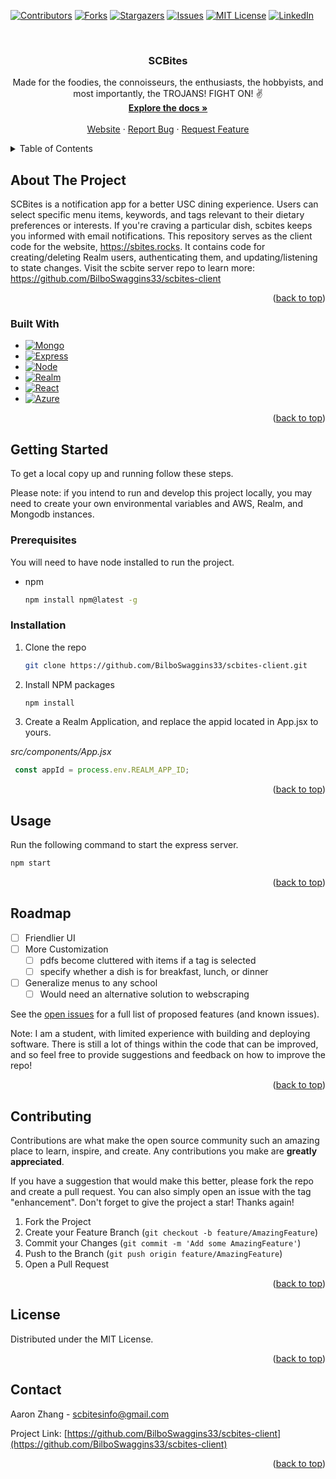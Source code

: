 <a name="readme-top"></a>


<!-- PROJECT SHIELDS -->
<!--
*** https://www.markdownguide.org/basic-syntax/#reference-style-links
-->
[![Contributors][contributors-shield]][contributors-url]
[![Forks][forks-shield]][forks-url]
[![Stargazers][stars-shield]][stars-url]
[![Issues][issues-shield]][issues-url]
[![MIT License][license-shield]][license-url]
[![LinkedIn][linkedin-shield]][linkedin-url]



<!-- PROJECT LOGO -->
<br />
<div align="center">

<h3 align="center">SCBites</h3>

  <p align="center">
    Made for the foodies, the connoisseurs, the enthusiasts, the hobbyists, and most importantly, the TROJANS! FIGHT ON! ✌️
    <br />
    <a href="https://github.com/BilboSwaggins33/scbites-client"><strong>Explore the docs »</strong></a>
    <br />
    <br />
    <a href="https://scbites.rocks">Website</a>
    ·
    <a href="https://github.com/BilboSwaggins33/scbites-client/issues">Report Bug</a>
    ·
    <a href="https://github.com/BilboSwaggins33/scbites-client/issues">Request Feature</a>
  </p>
</div>



<!-- TABLE OF CONTENTS -->
<details>
  <summary>Table of Contents</summary>
  <ol>
    <li>
      <a href="#about-the-project">About The Project</a>
      <ul>
        <li><a href="#built-with">Built With</a></li>
      </ul>
    </li>
    <li>
      <a href="#getting-started">Getting Started</a>
      <ul>
        <li><a href="#prerequisites">Prerequisites</a></li>
        <li><a href="#installation">Installation</a></li>
      </ul>
    </li>
    <li><a href="#usage">Usage</a></li>
    <li><a href="#roadmap">Roadmap</a></li>
    <li><a href="#contributing">Contributing</a></li>
    <li><a href="#license">License</a></li>
    <li><a href="#contact">Contact</a></li>
  </ol>
</details>



<!-- ABOUT THE PROJECT -->
## About The Project

SCBites is a notification app for a better USC dining experience. Users can select specific menu items, keywords, 
and tags relevant to their dietary preferences or interests. If you're craving a particular dish, 
scbites keeps you informed with email notifications.
This repository serves as the client code for the website, https://sbites.rocks. 
It contains code for creating/deleting Realm users, authenticating them, and updating/listening to state changes. 
Visit the scbite server repo to learn more: https://github.com/BilboSwaggins33/scbites-client



<p align="right">(<a href="#readme-top">back to top</a>)</p>



### Built With

* [![Mongo][Mongo.db]][Mongo-url]
* [![Express][Express.js]][Express-url]
* [![Node][Node.js]][Node-url]
* [![Realm][Realm.db]][Realm-url]
* [![React][React.js]][React-url]
* [![Azure][Azure.service]][Azure-url]




<p align="right">(<a href="#readme-top">back to top</a>)</p>



<!-- GETTING STARTED -->
## Getting Started

To get a local copy up and running follow these steps.

Please note: if you intend to run and develop this project locally,
you may need to create your own environmental variables and AWS, Realm, and Mongodb instances.

### Prerequisites

You will need to have node installed to run the project.
* npm
  ```sh
  npm install npm@latest -g
  ```

### Installation

1. Clone the repo
   ```sh
   git clone https://github.com/BilboSwaggins33/scbites-client.git
   ```
2. Install NPM packages
   ```sh
   npm install
   ```
3. Create a Realm Application, and replace the appid located in App.jsx to yours. 

*src/components/App.jsx*
   ```js
    const appId = process.env.REALM_APP_ID;
   ```

<p align="right">(<a href="#readme-top">back to top</a>)</p>



<!-- USAGE EXAMPLES -->
## Usage

Run the following command to start the express server.
   ```sh
   npm start
   ```


<p align="right">(<a href="#readme-top">back to top</a>)</p>



<!-- ROADMAP -->
## Roadmap

- [ ] Friendlier UI
- [ ] More Customization
  - [ ] pdfs become cluttered with items if a tag is selected
  - [ ] specify whether a dish is for breakfast, lunch, or dinner
- [ ] Generalize menus to any school
    - [ ] Would need an alternative solution to webscraping

See the [open issues](https://github.com/BilboSwaggins33/scbites-client/issues) for a full list of proposed features (and known issues).

Note: I am a student, with limited experience with building and deploying software. There is still a lot of things within the code that
can be improved, and so feel free to provide suggestions and feedback on how to improve the repo!

<p align="right">(<a href="#readme-top">back to top</a>)</p>



<!-- CONTRIBUTING -->
## Contributing

Contributions are what make the open source community such an amazing place to learn, inspire, and create. Any contributions you make are **greatly appreciated**.

If you have a suggestion that would make this better, please fork the repo and create a pull request. You can also simply open an issue with the tag "enhancement".
Don't forget to give the project a star! Thanks again!

1. Fork the Project
2. Create your Feature Branch (`git checkout -b feature/AmazingFeature`)
3. Commit your Changes (`git commit -m 'Add some AmazingFeature'`)
4. Push to the Branch (`git push origin feature/AmazingFeature`)
5. Open a Pull Request

<p align="right">(<a href="#readme-top">back to top</a>)</p>



<!-- LICENSE -->
## License

Distributed under the MIT License.

<p align="right">(<a href="#readme-top">back to top</a>)</p>



<!-- CONTACT -->
## Contact

Aaron Zhang - scbitesinfo@gmail.com

Project Link: [https://github.com/BilboSwaggins33/scbites-client](https://github.com/BilboSwaggins33/scbites-client)

<p align="right">(<a href="#readme-top">back to top</a>)</p>






<!-- MARKDOWN LINKS & IMAGES -->
<!-- https://www.markdownguide.org/basic-syntax/#reference-style-links -->
[contributors-shield]: https://img.shields.io/github/contributors/BilboSwaggins33/scbites-client.svg?style=for-the-badge
[contributors-url]: https://github.com/BilboSwaggins33/scbites-client/graphs/contributors
[forks-shield]: https://img.shields.io/github/forks/BilboSwaggins33/scbites-client.svg?style=for-the-badge
[forks-url]: https://github.com/BilboSwaggins33/scbites-client/network/members
[stars-shield]: https://img.shields.io/github/stars/BilboSwaggins33/scbites-client.svg?style=for-the-badge
[stars-url]: https://github.com/BilboSwaggins33/scbites-client/stargazers
[issues-shield]: https://img.shields.io/github/issues/BilboSwaggins33/scbites-client.svg?style=for-the-badge
[issues-url]: https://github.com/BilboSwaggins33/scbites-client/issues
[license-shield]: https://img.shields.io/github/license/BilboSwaggins33/scbites-client.svg?style=for-the-badge
[license-url]: https://github.com/BilboSwaggins33/scbites-client/blob/master/LICENSE.txt
[linkedin-shield]: https://img.shields.io/badge/-LinkedIn-black.svg?style=for-the-badge&logo=linkedin&colorB=555
[linkedin-url]: https://linkedin.com/in/aaron-zhang-2454401b6
[SCBites Screen Shot]: https://scbites.rocks
[product-screenshot]: ./public/images/village_dining.jpg

[React.js]: https://img.shields.io/badge/React-20232A?style=for-the-badge&logo=react&logoColor=61DAFB
[React-url]: https://reactjs.org/
[Express.js]: https://img.shields.io/badge/Express.js-404D59?style=for-the-badge
[Express-url]: https://expressjs.com/
[Node.js]: https://img.shields.io/badge/Node.js-43853D?style=for-the-badge&logo=node.js&logoColor=white
[Node-url]: https://nodejs.org/en
[Mongo.db]: https://img.shields.io/badge/MongoDB-4EA94B?style=for-the-badge&logo=mongodb&logoColor=white
[Mongo-url]: https://mongodb.com/
[Realm.db]: https://img.shields.io/badge/Realm-39477F?style=for-the-badge&logo=realm&logoColor=white
[Realm-url]: https://mongodb.com/docs/realm/
[AWS.service]: https://img.shields.io/badge/Amazon_AWS-232F3E?style=for-the-badge&logo=amazon-aws&logoColor=white
[AWS-url]: https://aws.amazon.com/
[Heroku.service]: https://img.shields.io/badge/Heroku-430098?style=for-the-badge&logo=heroku&logoColor=white
[Heroku-url]: https://devcenter.heroku.com/
[Azure.service]: https://img.shields.io/badge/Microsoft_Azure-0089D6?style=for-the-badge&logo=microsoft-azure&logoColor=white
[Azure-url]: https://azure.microsoft.com/en-us

